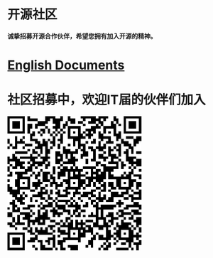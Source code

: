 # 开源社区

#### 诚挚招募开源合作伙伴，希望您拥有加入开源的精神。

# [English Documents](https://github.com/zhangzhichaolove/OpenSourceCommunity/blob/master/README_US.md)

# 社区招募中，欢迎IT届的伙伴们加入
![开源社区](https://github.com/zhangzhichaolove/OpenSourceCommunity/blob/master/explain/qrcode-302.png)
